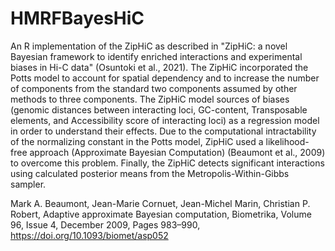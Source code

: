 # HMRFBayesHiC
An R implementation of the ZipHiC as described in "ZipHiC: a novel Bayesian framework to identify enriched interactions and experimental biases in Hi-C data" (Osuntoki et al., 2021). The ZipHiC incorporated the Potts model to account for spatial dependency and to increase the number of components from the standard two components assumed by other methods to three components. The ZipHiC model sources of biases (genomic distances between interacting loci, GC-content, Transposable elements, and Accessibility score of interacting loci) as a regression model in order to understand their effects. Due to the computational intractability of the normalizing constant in the Potts model, ZipHiC used a likelihood-free approach (Approximate Bayesian Computation) (Beaumont et al., 2009) to overcome this problem. Finally, the ZipHiC detects significant interactions using calculated posterior means from the Metropolis-Within-Gibbs sampler.




Mark A. Beaumont, Jean-Marie Cornuet, Jean-Michel Marin, Christian P. Robert, Adaptive approximate Bayesian computation, Biometrika, Volume 96, Issue 4, December 2009, Pages 983–990, https://doi.org/10.1093/biomet/asp052
